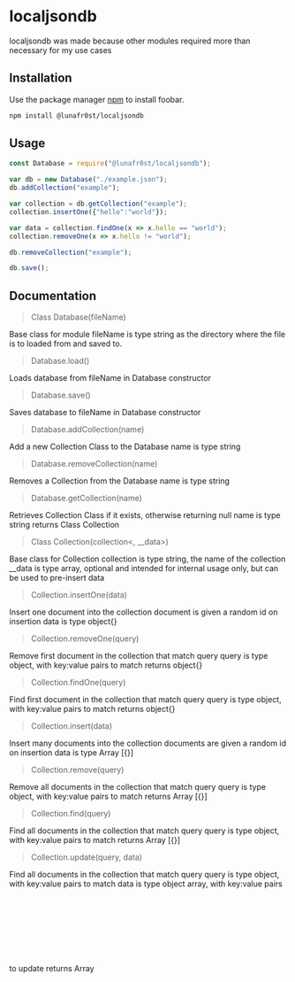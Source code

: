 # localjsondb

localjsondb was made because other modules required more than necessary for my use cases

## Installation

Use the package manager [npm](https://www.npmjs.com/package/@lunafr0st/localjsondb) to install foobar.

```bash
npm install @lunafr0st/localjsondb
```

## Usage

```javascript
const Database = require("@lunafr0st/localjsondb");

var db = new Database("./example.json");
db.addCollection("example");

var collection = db.getCollection("example");
collection.insertOne({"hello":"world"});

var data = collection.findOne(x => x.hello == "world");
collection.removeOne(x => x.hello != "world");

db.removeCollection("example");

db.save();
```

## Documentation

> Class Database(fileName)

Base class for module
fileName is type string as the directory where the file is to loaded from and saved to.

> Database.load()

Loads database from fileName in Database constructor

> Database.save()

Saves database to fileName in Database constructor

> Database.addCollection(name)

Add a new Collection Class to the Database
name is type string

> Database.removeCollection(name)

Removes a Collection from the Database
name is type string

> Database.getCollection(name)

Retrieves Collection Class if it exists, otherwise returning null
name is type string
returns Class Collection

> Class Collection(collection<, __data>)

Base class for Collection
collection is type string, the name of the collection
__data is type array, optional and intended for internal usage only, but can be used to pre-insert data

> Collection.insertOne(data)

Insert one document into the collection
document is given a random id on insertion
data is type object{}

> Collection.removeOne(query)

Remove first document in the collection that match query
query is type object, with key:value pairs to match
returns object{}

> Collection.findOne(query)

Find first document in the collection that match query
query is type object, with key:value pairs to match
returns object{}

> Collection.insert(data)

Insert many documents into the collection
documents are given a random id on insertion
data is type Array<object> [{}]

> Collection.remove(query)

Remove all documents in the collection that match query
query is type object, with key:value pairs to match
returns Array<object> [{}]

> Collection.find(query)

Find all documents in the collection that match query
query is type object, with key:value pairs to match
returns Array<object> [{}]

> Collection.update(query, data)

Find all documents in the collection that match query
query is type object, with key:value pairs to match
data is type object array, with key:value pairs to update
returns Array<object> [{}]

> Collection.updateOne(query, data)

Find first document in the collection that match query
query is type object, with key:value pairs to match
data is type object, with key:value pairs to update
returns Object{}

> Collection.updateID(id, data)

Find first document in the collection that match ID
ID is type string, with key:value pairs to match
data is type object, with key:value pairs to update
returns Object{}


## Contributing
Pull requests are welcome. For major changes, please open an issue first to discuss what you would like to change.

Please make sure to update tests as appropriate.

## License
[MIT](https://choosealicense.com/licenses/mit/)